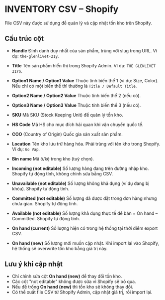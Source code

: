 # INVENTORY CSV – Shopify

File CSV này được sử dụng để quản lý và cập nhật tồn kho trên Shopify.

## Cấu trúc cột

* **Handle**
  Định danh duy nhất của sản phẩm, trùng với slug trong URL.
  Ví dụ: `the-glenlivet-21y`.

* **Title**
  Tên sản phẩm hiển thị trong Shopify Admin.
  Ví dụ: `THE GLENLIVET 21Yo`.

* **Option1 Name / Option1 Value**
  Thuộc tính biến thể 1 (ví dụ: Size, Color).
  Nếu chỉ có một biến thể thì thường là `Title / Default Title`.

* **Option2 Name / Option2 Value**
  Thuộc tính biến thể 2 (nếu có).

* **Option3 Name / Option3 Value**
  Thuộc tính biến thể 3 (nếu có).

* **SKU**
  Mã SKU (Stock Keeping Unit) để quản lý tồn kho.

* **HS Code**
  Mã HS cho mục đích hải quan khi vận chuyển quốc tế.

* **COO** (Country of Origin)
  Quốc gia sản xuất sản phẩm.

* **Location**
  Tên kho lưu trữ hàng hóa. Phải trùng với tên kho trong Shopify.
  Ví dụ: `Go Vap`.

* **Bin name**
  Mã ô/kệ trong kho (tuỳ chọn).

* **Incoming (not editable)**
  Số lượng hàng đang trên đường nhập kho. Shopify tự động tính, không chỉnh sửa bằng CSV.

* **Unavailable (not editable)**
  Số lượng không khả dụng (ví dụ đang bị khóa). Shopify tự động tính.

* **Committed (not editable)**
  Số lượng đã được đặt trong đơn hàng nhưng chưa giao. Shopify tự động tính.

* **Available (not editable)**
  Số lượng khả dụng thực tế để bán = On hand – Committed. Shopify tự động tính.

* **On hand (current)**
  Số lượng hiện có trong hệ thống tại thời điểm export CSV.

* **On hand (new)**
  Số lượng mới muốn cập nhật. Khi import lại vào Shopify, hệ thống sẽ overwrite tồn kho bằng giá trị này.

## Lưu ý khi cập nhật

* Chỉ chỉnh sửa cột **On hand (new)** để thay đổi tồn kho.
* Các cột "not editable" không được sửa vì Shopify sẽ bỏ qua.
* Nếu để trống **On hand (new)** thì tồn kho sẽ không thay đổi.
* Có thể xuất file CSV từ Shopify Admin, cập nhật giá trị, rồi import lại.
